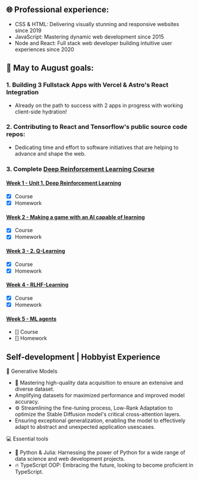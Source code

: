 ## 🌐 Professional experience:
*  CSS & HTML: Delivering visually stunning and responsive websites since 2019
*  JavaScript: Mastering dynamic web development since 2015
*  Node and React: Full stack web developer building intuitive user experiences since 2020

## 🎯 May to August goals:

### 1. Building 3 Fullstack Apps with Vercel & Astro's React Integration
- Already on the path to success with 2 apps in progress with working client-side hydration!

### 2. Contributing to React and Tensorflow's public source code repos: 
- Dedicating time and effort to software initiatives that are helping to advance and shape the web.

### 3. Complete  [Deep Reinforcement Learning Course](https://huggingface.co/learn/deep-rl-course/unit1/summary?fw=pt)

#### [Week 1 - Unit 1. Deep Reinforcement Learning](https://huggingface.co/learn/deep-rl-course/unit1/introduction?fw=pt)
- [x] Course
- [x] Homework

#### [Week 2 - Making a game with an AI capable of learning](https://huggingface.co/learn/deep-rl-course/unitbonus1/introduction?fw=pt)
- [x] Course
- [x] Homework

#### [Week 3 - 2. Q-Learning](https://huggingface.co/learn/deep-rl-course/unit2/introduction?fw=pt)
- [x] Course
- [x] Homework

#### [Week 4 - RLHF-Learning](https://huggingface.co/learn/deep-rl-course/unit4/introduction?fw=pt)
- [x] Course
- [x] Homework
  
#### [Week 5 - ML agents](https://huggingface.co/learn/deep-rl-course/unit5/introduction?fw=pt)
- [] Course
- [] Homework

## Self-development | Hobbyist Experience
🧪 Generative Models 
* 🌟 Mastering high-quality data acquisition to ensure an extensive and diverse dataset.
* Amplifying datasets for maximized performance and improved model accuracy.
* ⚙️ Streamlining the fine-tuning process, Low-Rank Adaptation to optimize the Stable Diffusion model's critical cross-attention layers.
*  Ensuring exceptional generalization, enabling the model to effectively adapt to abstract and unexpected application usescases.

💻 Essential tools
* 🐍 Python & Julia: Harnessing the power of Python for a wide range of data science and web development projects.
* 🔥 TypeScript OOP: Embracing the future, looking to become proficient in TypeScript.

